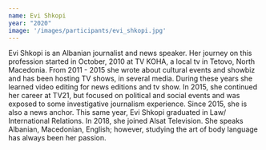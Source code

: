 ```yaml
---
name: Evi Shkopi
year: "2020"
image: '/images/participants/evi_shkopi.jpg'
---
```


Evi Shkopi is an Albanian journalist and news speaker. Her journey on this profession started in October, 2010 at TV KOHA, a local tv in Tetovo, North Macedonia.  From 2011 - 2015 she wrote about cultural events and showbiz and has been hosting TV shows, in several media. During these years she learned video editing for news editions and tv show. In 2015, she continued her career at TV21, but focused on political and social events and was exposed to some investigative journalism experience. Since 2015, she is also a news anchor. This same year, Evi Shkopi graduated in Law/ International Relations.  In 2018, she joined Alsat Television. She speaks Albanian, Macedonian, English; however, studying the art of body language has always been her passion. 